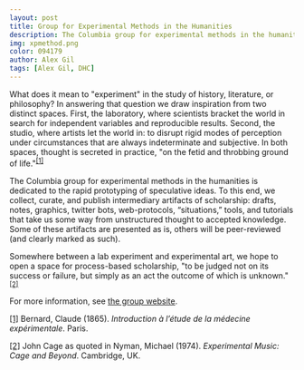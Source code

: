 ```yaml
---
layout: post
title: Group for Experimental Methods in the Humanities
description: The Columbia group for experimental methods in the humanities is dedicated to the rapid prototyping of speculative ideas. 
img: xpmethod.png
color: 094179
author: Alex Gil
tags: [Alex Gil, DHC]
---
```


What does it mean to "experiment" in the study of history, literature, or philosophy? In answering that question we draw inspiration from two distinct spaces. First, the laboratory, where scientists bracket the world in search for independent variables and reproducible results. Second, the studio, where artists let the world in: to disrupt rigid modes of perception under circumstances that are always indeterminate and subjective. In both spaces, thought is secreted in practice, "on the fetid and throbbing ground of life."<sup><a id="r1" href="#fn1">[1]</a></sup>

The Columbia group for experimental methods in the humanities is dedicated to the rapid prototyping of speculative ideas. To this end, we collect, curate, and publish intermediary artifacts of scholarship: drafts, notes, graphics, twitter bots, web-protocols, “situations,” tools, and tutorials that take us some way from unstructured thought to accepted knowledge. Some of these artifacts are presented as is, others will be peer-reviewed (and clearly marked as such).

Somewhere between a lab experiment and experimental art, we hope to open a space for process-based scholarship, "to be judged not on its success or failure, but simply as an act the outcome of which is unknown."<sup><a id="r2" href="#fn2">[2]</a></sup>

For more information, see <a href="http://xpmeth.plaintext.io/">the group website</a>.

<section>
<p id="fn1"><a href="#r1">[1]</a> Bernard, Claude (1865). <em>Introduction à l’étude de la médecine expérimentale</em>. Paris.</p>
<p id="fn2"><a href="#r2">[2]</a> John Cage as quoted in Nyman, Michael (1974). <em>Experimental Music: Cage and Beyond</em>. Cambridge, UK.</p>

</section>